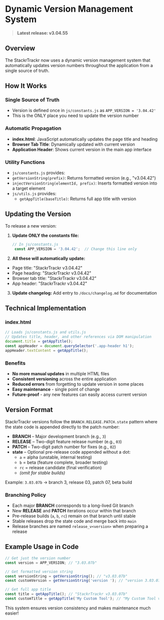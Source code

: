 # Dynamic Version Management System

> **Latest release: v3.04.55**

## Overview 

The StackrTrackr now uses a dynamic version management system that automatically updates version numbers throughout the application from a single source of truth.

## How It Works

### Single Source of Truth
 - Version is defined once in `js/constants.js` as `APP_VERSION = '3.04.42'`
  - This is the ONLY place you need to update the version number

### Automatic Propagation
- **index.html**: JavaScript automatically updates the page title and heading
- **Browser Tab Title**: Dynamically updated with current version
- **Application Header**: Shows current version in the main app interface

### Utility Functions
- `js/constants.js` provides:
 - `getVersionString(prefix)`: Returns formatted version (e.g., "v3.04.42")
  - `injectVersionString(elementId, prefix)`: Inserts formatted version into a target element
- `js/utils.js` provides:
  - `getAppTitle(baseTitle)`: Returns full app title with version

## Updating the Version

To release a new version:

1. **Update ONLY the constants file:**
   ```javascript
   // In js/constants.js
    const APP_VERSION = '3.04.42';  // Change this line only
   ```

2. **All these will automatically update:**
  - Page title: "StackrTrackr v3.04.42"
  - Page heading: "StackrTrackr v3.04.42"
  - Browser tab title: "StackrTrackr v3.04.42"
  - App header: "StackrTrackr v3.04.42"

3. **Update changelog:** Add entry to `/docs/changelog.md` for documentation

## Technical Implementation

### index.html
```javascript
// Loads js/constants.js and utils.js
// Updates title, header, and other references via DOM manipulation
document.title = getAppTitle();
const appHeader = document.querySelector('.app-header h1');
appHeader.textContent = getAppTitle();
```

### Benefits
- **No more manual updates** in multiple HTML files
- **Consistent versioning** across the entire application
- **Reduced errors** from forgetting to update version in some places
- **Easy maintenance** - single point of change
- **Future-proof** - any new features can easily access current version

## Version Format
StackrTrackr versions follow the `BRANCH.RELEASE.PATCH.state` pattern where the
state code is appended directly to the patch number:

- **BRANCH** – Major development branch (e.g., `3`)
- **RELEASE** – Two-digit feature release number (e.g., `03`)
- **PATCH** – Two-digit patch number for fixes (e.g., `02`)
- **state** – Optional pre-release code appended without a dot:
  - `a` = alpha (unstable, internal testing)
  - `b` = beta (feature complete, broader testing)
  - `rc` = release candidate (final verification)
  - *(omit for stable builds)*

Example: `3.03.07b` → branch 3, release 03, patch 07, beta build

### Branching Policy
- Each major **BRANCH** corresponds to a long-lived Git branch
- New **RELEASE** and **PATCH** iterations occur within that branch
- Pre-release builds (`a`, `b`, `rc`) remain on that branch until stable
- Stable releases drop the state code and merge back into `main`
- Release branches are named `release_v<version>` when preparing a release

## Example Usage in Code
```javascript
// Get just the version number
const version = APP_VERSION; // "3.03.07b"

// Get formatted version string
const versionString = getVersionString(); // "v3.03.07b"
const customVersion = getVersionString('version '); // "version 3.03.07b"

// Get full app title
const title = getAppTitle(); // "StackrTrackr v3.03.07b"
const customTitle = getAppTitle('My Custom Tool'); // "My Custom Tool v3.03.07b"
```

This system ensures version consistency and makes maintenance much easier!
